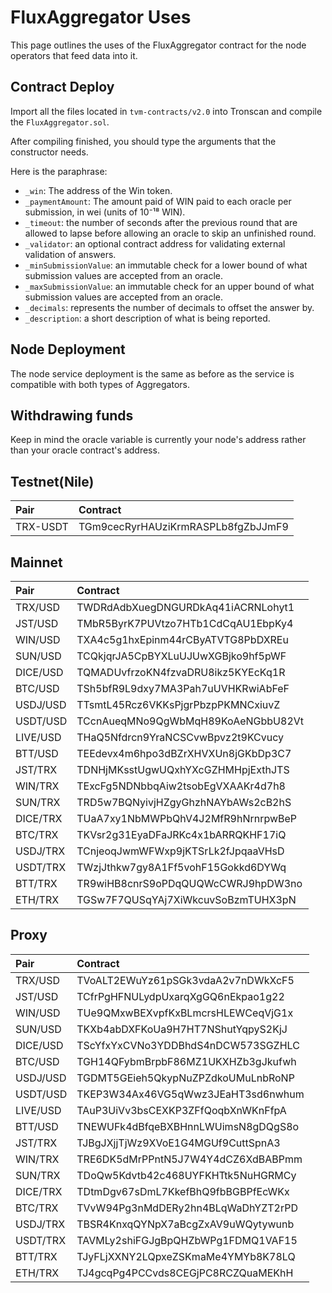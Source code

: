 # FluxAggregator Uses

This page outlines the uses of the FluxAggregator contract for the node operators that feed data into it.

## Contract Deploy

Import all the files located in `tvm-contracts/v2.0` into Tronscan and compile the `FluxAggregator.sol`.

After compiling finished, you should type the arguments that the constructor needs.

Here is the paraphrase:

- `_win`: The address of the Win token.
- `_paymentAmount`: The amount paid of WIN paid to each oracle per submission, in wei (units of 10⁻¹⁸ WIN).
- `_timeout`:  the number of seconds after the previous round that are allowed to lapse before allowing an oracle to skip an unfinished round.
- `_validator`: an optional contract address for validating external validation of answers.
- `_minSubmissionValue`: an immutable check for a lower bound of what submission values are accepted from an oracle.
- `_maxSubmissionValue`: an immutable check for an upper bound of what submission values are accepted from an oracle.
- `_decimals`: represents the number of decimals to offset the answer by.
- `_description`: a short description of what is being reported.

## Node Deployment

The node service deployment is the same as before as the service is compatible with both types of Aggregators.

## Withdrawing funds

Keep in mind the oracle variable is currently your node's address rather than your oracle contract's address.

## Testnet(Nile)

|Pair|Contract|
|:--|:--|
|TRX-USDT|TGm9cecRyrHAUziKrmRASPLb8fgZbJJmF9|


## Mainnet
|Pair|Contract|
|:--|:--|
| TRX/USD	| TWDRdAdbXuegDNGURDkAq41iACRNLohyt1 |
| JST/USD	| TMbR5ByrK7PUVtzo7HTb1CdCqAU1EbpKy4 |
| WIN/USD	| TXA4c5g1hxEpinm44rCByATVTG8PbDXREu |
| SUN/USD	| TCQkjqrJA5CpBYXLuUJUwXGBjko9hf5pWF |
| DICE/USD	| TQMADUvfrzoKN4fzvaDRU8ikz5KYEcKq1R |
| BTC/USD	| TSh5bfR9L9dxy7MA3Pah7uUVHKRwiAbFeF |
| USDJ/USD	| TTsmtL45Rcz6VKKsPjgrPbzpPKMNCxiuvZ |
| USDT/USD	| TCcnAueqMNo9QgWbMqH89KoAeNGbbU82Vt |
| LIVE/USD	| THaQ5Nfdrcn9YraNCSCvwBpvz2t9KCvucy |
| BTT/USD	| TEEdevx4m6hpo3dBZrXHVXUn8jGKbDp3C7 |
| JST/TRX	| TDNHjMKsstUgwUQxhYXcGZHMHpjExthJTS |
| WIN/TRX	| TExcFg5NDNbbqAiw2tsobEgVXAAKr4d7h8 |
| SUN/TRX	| TRD5w7BQNyivjHZgyGhzhNAYbAWs2cB2hS |
| DICE/TRX	| TUaA7xy1NbMWPbQhV4J2MfR9hNrnrpwBeP |
| BTC/TRX	| TKVsr2g31EyaDFaJRKc4x1bARRQKHF17iQ |
| USDJ/TRX	| TCnjeoqJwmWFWxp9jKTSrLk2fJpqaaVHsD |
| USDT/TRX	| TWzjJthkw7gy8A1Ff5vohF15Gokkd6DYWq |
| BTT/TRX	| TR9wiHB8cnrS9oPDqQUQWcCWRJ9hpDW3no |
| ETH/TRX	| TGSw7F7QUSqYAj7XiWkcuvSoBzmTUHX3pN |

## Proxy

|Pair|Contract|
|:--|:--|
|TRX/USD  | TVoALT2EWuYz61pSGk3vdaA2v7nDWkXcF5 |
|JST/USD  | TCfrPgHFNULydpUxarqXgGQ6nEkpao1g22 |
|WIN/USD  | TUe9QMxwBEXvpfKxBLmcrsHLEWCeqVjG1x |
|SUN/USD  | TKXb4abDXFKoUa9H7HT7NShutYqpyS2KjJ |
|DICE/USD | TScYfxYxCVNo3YDDBhdS4nDCW573SGZHLC |
|BTC/USD  | TGH14QFybmBrpbF86MZ1UKXHZb3gJkufwh |
|USDJ/USD | TGDMT5GEieh5QkypNuZPZdkoUMuLnbRoNP |
|USDT/USD | TKEP3W34Ax46VG5qWwz3JEaHT3sd6nwhum |
|LIVE/USD | TAuP3UiVv3bsCEXKP3ZFfQoqbXnWKnFfpA |
|BTT/USD  | TNEWUFk4dBfqeBXBHnnLWUimsN8gDQgS8o |
|JST/TRX  | TJBgJXjjTjWz9XVoE1G4MGUf9CuttSpnA3 |
|WIN/TRX  | TRE6DK5dMrPPntN5J7W4Y4dCZ6XdBABPmm |
|SUN/TRX  | TDoQw5Kdvtb42c468UYFKHTtk5NuHGRMCy |
|DICE/TRX | TDtmDgv67sDmL7KkefBhQ9fbBGBPfEcWKx |
|BTC/TRX  | TVvW94Pg3nMdDERy2hn4BLqWaDhYZT2rPD |
|USDJ/TRX | TBSR4KnxqQYNpX7aBcgZxAV9uWQytywunb |
|USDT/TRX | TAVMLy2shiFGJgBpQHZbWPg1FDMQ1VAF15 |
|BTT/TRX  | TJyFLjXXNY2LQpxeZSKmaMe4YMYb8K78LQ |
|ETH/TRX  | TJ4gcqPg4PCCvds8CEGjPC8RCZQuaMEKhH |
